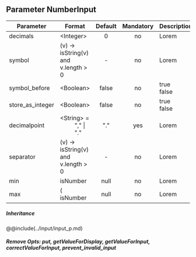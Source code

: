 ## Parameter NumberInput
|	Parameter			|			Format			|	Default				|	Mandatory	|	Description				| 
|		---				|			---				|	:---:				|	:---:		|		---					|
|	decimals	|	<dt>&lt;Integer&gt;	|	 0	|	no	|	Lorem	|
|	symbol	|	(v) -> isString(v) and v.length > 0	|	-	|	no	|	Lorem	|
|	symbol_before	|	<dt>&lt;Boolean&gt;	|	false	|	no	|	<dt>true<dd><dt>false<dd>	|
|	store_as_integer	|	<dt>&lt;Boolean&gt;	|	 false	|	no	|	<dt>true<dd><dt>false<dd>	|
|	decimalpoint	|	<dt>&lt;String&gt; = <dd>"," &#124; "."	| "."	|	yes	|	Lorem	|
|	separator	|	(v) -> isString(v) and v.length > 0	|	-	|	no	|	Lorem	|
|	min	|	<dt>isNumber	|	 null	|	no	|	Lorem	|
|	max	|	(<dt>isNumber	|	 null	|	no	|	Lorem	|


##### Inheritance
@@include(../input/input_p.md)

##### Remove Opts: put, getValueForDisplay, getValueForInput, correctValueForInput, prevent_invalid_input
